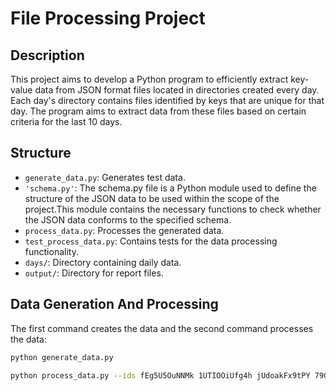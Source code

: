 # File Processing Project

## Description
This project aims to develop a Python program to efficiently extract key-value data from JSON format files located in directories created every day.
Each day's directory contains files identified by keys that are unique for that day. 
The program aims to extract data from these files based on certain criteria for the last 10 days.

## Structure
- `generate_data.py`: Generates test data.
- `'schema.py'`:  The schema.py file is a Python module used to define the structure of the JSON data to be used within the scope of the project.This module contains the necessary functions to check whether the JSON data conforms to the specified schema.
- `process_data.py`: Processes the generated data.
- `test_process_data.py`: Contains tests for the data processing functionality.
- `days/`: Directory containing daily data.
- `output/`: Directory for report files.

## Data Generation And Processing
The first command creates the data and the second command processes the data:
```bash
python generate_data.py

python process_data.py --ids fEg5U5OuNNMk 1UTIOOiUfg4h jUdoakFx9tPY 79CE3Hzda8E4 NB7DM0xP0NIk --attributes val_4 val_7 val_5
